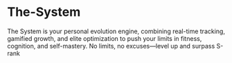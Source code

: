 # The-System
The System is your personal evolution engine, combining real-time tracking, gamified growth, and elite optimization to push your limits in fitness, cognition, and self-mastery. No limits, no excuses—level up and surpass S-rank
